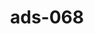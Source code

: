 ---
categories:
- ads_category-7
tags:
- ads_tag-14
- ads_tag-17
- ads_tag-10
- ads_tag-11
- ads_tag-5
title: ads-068
---